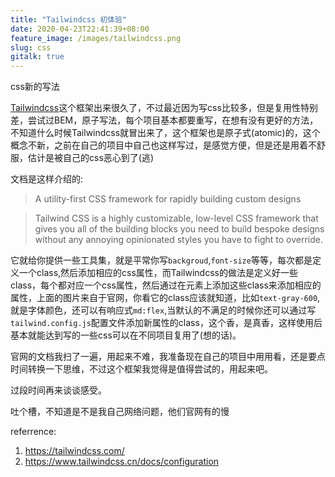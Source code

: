 ```yaml
---
title: "Tailwindcss 初体验"
date: 2020-04-23T22:41:39+08:00
feature_image: /images/tailwindcss.png
slug: css
gitalk: true
---
```


css新的写法
<!--more-->

[Tailwindcss](https://www.tailwindcss.com/)这个框架出来很久了，不过最近因为写css比较多，但是复用性特别差，尝试过BEM，原子写法，每个项目基本都要重写，在想有没有更好的方法，不知道什么时候Tailwindcss就冒出来了，这个框架也是原子式(atomic)的，这个概念不新，之前在自己的项目中自己也这样写过，是感觉方便，但是还是用着不舒服，估计是被自己的css恶心到了(逃)

文档是这样介绍的:
>A utility-first CSS framework for
rapidly building custom designs

>Tailwind CSS is a highly customizable, low-level CSS framework that gives you all of the building blocks you need to build bespoke designs without any annoying opinionated styles you have to fight to override.

它就给你提供一些工具集，就是平常你写`backgroud`,`font-size`等等，每次都是定义一个class,然后添加相应的css属性，而Tailwindcss的做法是定义好一些class，每个都对应一个css属性，然后通过在元素上添加这些class来添加相应的属性，上面的图片来自于官网，你看它的class应该就知道，比如`text-gray-600`,就是字体颜色，还可以有响应式`md:flex`,当默认的不满足的时候你还可以通过写`tailwind.config.js`配置文件添加新属性的class，这个香，是真香，这样使用后基本就能达到写的一些css可以在不同项目复用了(想的话)。

官网的文档我扫了一遍，用起来不难，我准备现在自己的项目中用用看，还是要点时间转换一下思维，不过这个框架我觉得是值得尝试的，用起来吧。

过段时间再来谈谈感受。

吐个槽，不知道是不是我自己网络问题，他们官网有的慢

referrence:

1. https://tailwindcss.com/
2. https://www.tailwindcss.cn/docs/configuration

